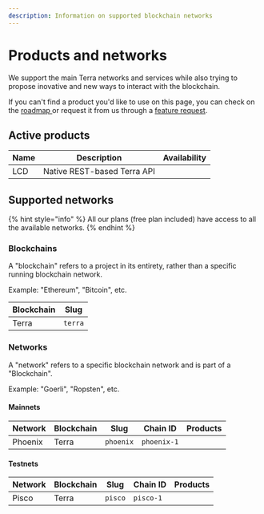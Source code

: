 ```yaml
---
description: Information on supported blockchain networks
---
```


# Products and networks

We support the main Terra networks and services while also trying to propose inovative and new ways to interact with the blockchain.

If you can't find a product you'd like to use on this page, you can check on the [roadmap ](https://setten.notion.site/ee53350cc8bb462f9d1ad9144eed18bb?v=79a05a0f2573439ba8fce66d0cbf4bf0)or request it from us through a [feature request](https://github.com/orgs/setten-io/discussions/categories/feature-requests).

## Active products

<table><thead><tr><th>Name</th><th>Description</th><th data-type="select">Availability</th></tr></thead><tbody><tr><td>LCD</td><td>Native REST-based Terra API</td><td></td></tr></tbody></table>

## Supported networks

{% hint style="info" %}
All our plans (free plan included) have access to all the available networks.
{% endhint %}

### Blockchains

A "blockchain" refers to a project in its entirety, rather than a specific running blockchain network.

Example: "Ethereum", "Bitcoin", etc.

| Blockchain | Slug    |
| ---------- | ------- |
| Terra      | `terra` |

### Networks

A "network" refers to a specific blockchain network and is part of a "Blockchain".

Example: "Goerli", "Ropsten", etc.

#### Mainnets

<table><thead><tr><th>Network</th><th>Blockchain</th><th>Slug</th><th>Chain ID</th><th data-type="select" data-multiple>Products</th></tr></thead><tbody><tr><td>Phoenix</td><td>Terra</td><td><code>phoenix</code></td><td><code>phoenix-1</code></td><td></td></tr></tbody></table>

#### Testnets

<table><thead><tr><th>Network</th><th>Blockchain</th><th>Slug</th><th>Chain ID</th><th data-type="select" data-multiple>Products</th></tr></thead><tbody><tr><td>Pisco</td><td>Terra</td><td><code>pisco</code></td><td><code>pisco-1</code></td><td></td></tr></tbody></table>
